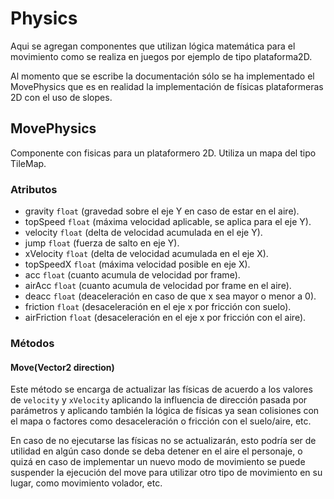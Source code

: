 # Physics

Aqui se agregan componentes que utilizan lógica matemática para el movimiento como se realiza en juegos por ejemplo de tipo plataforma2D.

Al momento que se escribe la documentación sólo se ha implementado el MovePhysics que es en realidad la implementación de físicas plataformeras 2D con el uso de slopes.

## MovePhysics

Componente con fisicas para un plataformero 2D. Utiliza un mapa del tipo TileMap.


### Atributos

- gravity `float` (gravedad sobre el eje Y en caso de estar en el aire).
- topSpeed `float` (máxima velocidad aplicable, se aplica para el eje Y).
- velocity `float` (delta de velocidad acumulada en el eje Y).
- jump `float` (fuerza de salto en eje Y).
- xVelocity `float` (delta de velocidad acumulada en el eje X).
- topSpeedX `float` (máxima velocidad posible en eje X).
- acc `float` (cuanto acumula de velocidad por frame).
- airAcc `float` (cuanto acumula de velocidad por frame en el aire).
- deacc `float` (deaceleración en caso de que x sea mayor o menor a 0).
- friction `float` (desaceleración en el eje x por fricción con suelo).
- airFriction `float` (desaceleración en el eje x por fricción con el aire).


### Métodos

#### Move(Vector2 direction) 

Este método se encarga de actualizar las físicas de acuerdo a los valores de `velocity` y `xVelocity` aplicando la influencia de dirección pasada por parámetros y aplicando también la lógica de físicas ya sean colisiones con el mapa o factores como desaceleración o fricción con el suelo/aire, etc.

En caso de no ejecutarse las físicas no se actualizarán, esto podría ser de utilidad en algún caso donde se deba detener en el aire el personaje, o quizá en caso de implementar un nuevo modo de movimiento se puede suspender la ejecución del move para utilizar otro tipo de movimiento en su lugar, como movimiento volador, etc.
